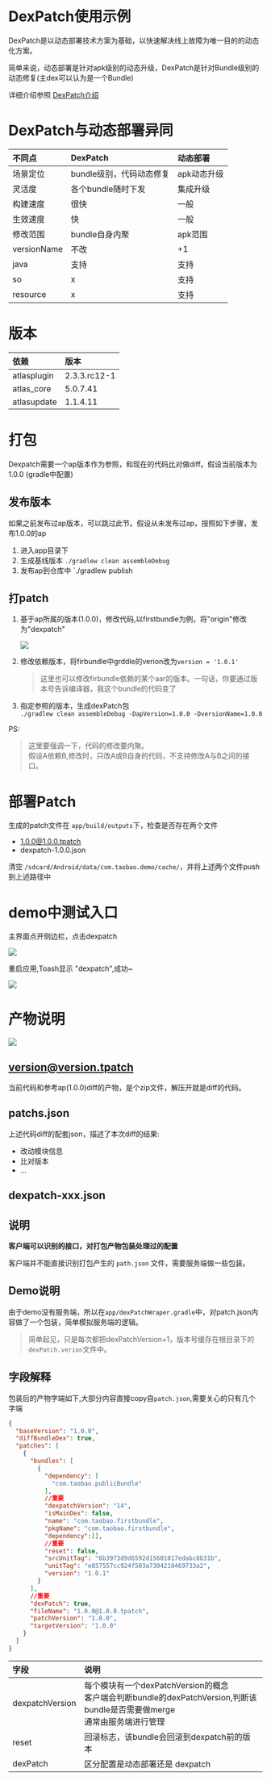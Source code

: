 # DexPatch使用示例

DexPatch是以动态部署技术方案为基础，以快速解决线上故障为唯一目的的动态化方案。

简单来说，动态部署是针对apk级别的动态升级，DexPatch是针对Bundle级别的动态修复(主dex可以认为是一个Bundle)

详细介绍参照 [DexPatch介绍 ][dexpatch_guide]

# DexPatch与动态部署异同

|不同点| DexPatch|动态部署|
|:----|:----|:---|
|场景定位|bundle级别，代码动态修复|apk动态升级|
|灵活度|各个bundle随时下发|集成升级|
|构建速度|很快|一般|
|生效速度|快|一般|
|修改范围|bundle自身内聚|apk范围|
|versionName|不改| +1|
|java| 支持 |支持|
|so|x|支持|
|resource|x|支持|

# 版本

|依赖|版本|
|:---|:---|
| atlasplugin |2.3.3.rc12-1|
|atlas_core|5.0.7.41|
|atlasupdate|1.1.4.11|


# 打包

Dexpatch需要一个ap版本作为参照，和现在的代码比对做diff。假设当前版本为1.0.0 (gradle中配置)

## 发布版本

如果之前发布过ap版本，可以跳过此节。假设从未发布过ap，按照如下步骤，发布1.0.0的ap

1. 进入app目录下
2. 生成基线版本 `./gradlew clean assembleDebug`
3. 发布ap到仓库中 `./gradlew publish

## 打patch


1. 基于ap所属的版本(1.0.0)，修改代码,以firstbundle为例，将"origin"修改为"dexpatch"

	![][img_dexpatch_edit] 
2. 修改依赖版本，将firbundle中grddle的verion改为`version = '1.0.1'`
	
	> 这里也可以修改firbundle依赖的某个aar的版本。一句话，你要通过版本号告诉编译器，我这个bundle的代码变了
4. 指定参照的版本，生成dexPatch包<br> `./gradlew clean assembleDebug -DapVersion=1.0.0 -DversionName=1.0.0`

PS: 
> 这里要强调一下，代码的修改要内聚。<br>假设A依赖B,修改时，只改A或B自身的代码，不支持修改A与B之间的接口。


# 部署Patch

生成的patch文件在 `app/build/outputs`下，检查是否存在两个文件

- 1.0.0@1.0.0.tpatch
- dexpatch-1.0.0.json


清空 `/sdcard/Android/data/com.taobao.demo/cache/`，并将上述两个文件push到上述路径中


# demo中测试入口

主界面点开侧边栏，点击dexpatch

![][img_dexpatch_click]

重启应用,Toash显示 "dexpatch",成功~

![][img_dexpatch_result]


# 产物说明

![][img_dexpatch_out]

## version@version.tpatch

当前代码和参考ap(1.0.0)diff的产物，是个zip文件，解压开就是diff的代码。

## patchs.json

上述代码diff的配套json，描述了本次diff的结果:

- 改动模块信息
- 比对版本
- ...

## dexpatch-xxx.json

## 说明

__客户端可以识别的接口，对打包产物包装处理过的配置__

客户端并不能直接识别打包产生的 `path.json` 文件，需要服务端做一些包装。

## Demo说明

由于demo没有服务端，所以在`app/dexPatchWraper.gradle`中，对patch.json内容做了一个包装，简单模拟服务端的逻辑。
> 简单起见，只是每次都把dexPatchVersion+1，版本号缓存在根目录下的`dexPatch.verion`文件中。

## 字段解释

包装后的产物字端如下,大部分内容直接copy自`patch.json`,需要关心的只有几个字端


```json
{
  "baseVersion": "1.0.0",
  "diffBundleDex": true,
  "patches": [
    {
      "bundles": [
        {
          "dependency": [
            "com.taobao.publicBundle"
          ],
          //重要
          "dexpatchVersion": "14",
          "isMainDex": false,
          "name": "com.taobao.firstbundle",
          "pkgName": "com.taobao.firstbundle",
          "dependency":[],
          //重要
          "reset": false,
          "srcUnitTag": "6b3973d9d6592d15601017edabc8b31b",
          "unitTag": "e857557cc924f503a7304218469733a2",
          "version": "1.0.1"
        }
      ],
      //重要
      "dexPatch": true,
      "fileName": "1.0.0@1.0.0.tpatch",
      "patchVersion": "1.0.0",
      "targetVersion": "1.0.0"
    }
  ]
}
```

|字段|说明|
|:---|:---|
|dexpatchVersion|每个模块有一个dexPatchVersion的概念<br>客户端会判断bundle的dexPatchVersion,判断该bundle是否需要做merge<br>通常由服务端进行管理|
|reset|回滚标志，该bundle会回滚到dexpatch前的版本|
|dexPatch |区分配置是动态部署还是 dexpatch|



[dexpatch_guide]: https://alibaba.github.io/atlas/update/dexpatch.html  
[img_dexpatch_result]: img/dexpatch_result.png
[img_dexpatch_click]: img/dexpatch_ui_click.png
[img_dexpatch_edit]: img/dex_patch_edit.png
[img_dexpatch_out]: img/dexpatch_build_output.png
